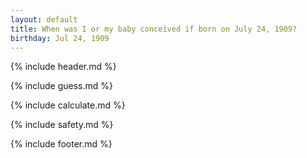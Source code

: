 ```yaml
---
layout: default
title: When was I or my baby conceived if born on July 24, 1909?
birthday: Jul 24, 1909
---
```


{% include header.md %}

{% include guess.md %}

{% include calculate.md %}

{% include safety.md %}

{% include footer.md %}



